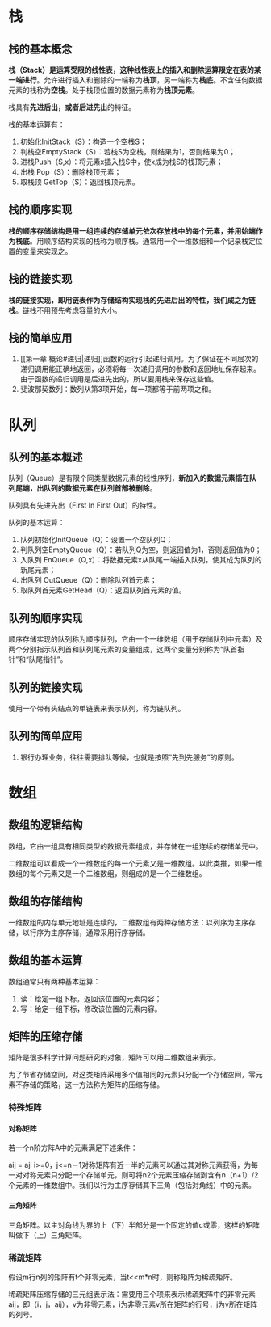 # 栈

## 栈的基本概念

**栈（Stack）是运算受限的线性表，这种线性表上的插入和删除运算限定在表的某一端进行**。允许进行插入和删除的一端称为**栈顶**，另一端称为**栈底**。不含任何数据元素的栈称为**空栈**。处于栈顶位置的数据元素称为**栈顶元素**。  

栈具有**先进后出，或者后进先出**的特征。

栈的基本运算有：  
1. 初始化InitStack（S）：构造一个空栈S；  
2. 判栈空EmptyStack（S）：若栈S为空栈，则结果为1，否则结果为0；  
3. 进栈Push（S,x）：将元素x插入栈S中，使x成为栈S的栈顶元素；  
4. 出栈 Pop（S）：删除栈顶元素；  
5. 取栈顶 GetTop（S）：返回栈顶元素。

## 栈的顺序实现

**栈的顺序存储结构是用一组连续的存储单元依次存放栈中的每个元素，并用始端作为栈底**。用顺序结构实现的栈称为顺序栈。通常用一个一维数组和一个记录栈定位置的变量来实现之。

## 栈的链接实现

**栈的链接实现，即用链表作为存储结构实现栈的先进后出的特性，我们成之为链栈**。链栈不用预先考虑容量的大小。

## 栈的简单应用

1. [[第一章 概论#递归|递归]]函数的运行引起递归调用。为了保证在不同层次的递归调用能正确地返回，必须将每一次递归调用的参数和返回地址保存起来。由于函数的递归调用是后进先出的，所以要用栈来保存这些值。
2. 斐波那契数列：数列从第3项开始，每一项都等于前两项之和。

# 队列

## 队列的基本概述

队列（Queue）是有限个同类型数据元素的线性序列，**新加入的数据元素插在队列尾端，出队列的数据元素在队列首部被删除**。

队列具有先进先出（First In First Out）的特性。

队列的基本运算：
1. 队列初始化InitQueue（Q）：设置一个空队列Q；  
2. 判队列空EmptyQueue（Q）：若队列Q为空，则返回值为1，否则返回值为0；  
3. 入队列 EnQueue（Q,x）：将数据元素x从队尾一端插入队列，使其成为队列的新尾元素；  
4. 出队列 OutQueue（Q）：删除队列首元素；  
5. 取队列首元素GetHead（Q）：返回队列首元素的值。

## 队列的顺序实现

顺序存储实现的队列称为顺序队列，它由一个一维数组（用于存储队列中元素）及两个分别指示队列首和队列尾元素的变量组成，这两个变量分别称为“队首指针”和“队尾指针”。

## 队列的链接实现

使用一个带有头结点的单链表来表示队列，称为链队列。

## 队列的简单应用

1. 银行办理业务，往往需要排队等候，也就是按照“先到先服务”的原则。

# 数组

## 数组的逻辑结构

数组，它由一组具有相同类型的数据元素组成，并存储在一组连续的存储单元中。

二维数组可以看成一个一维数组的每一个元素又是一维数组。以此类推，如果一维数组的每个元素又是一个二维数组，则组成的是一个三维数组。

## 数组的存储结构

一维数组的内存单元地址是连续的，二维数组有两种存储方法：以列序为主序存储，以行序为主序存储，通常采用行序存储。

## 数组的基本运算

数组通常只有两种基本运算：  
1. 读：给定一组下标，返回该位置的元素内容；  
2. 写：给定一组下标，修改该位置的元素内容。

## 矩阵的压缩存储

矩阵是很多科学计算问题研究的对象，矩阵可以用二维数组来表示。  

为了节省存储空间，对这类矩阵采用多个值相同的元素只分配一个存储空间，零元素不存储的策略，这一方法称为矩阵的压缩存储。

### 特殊矩阵

#### 对称矩阵

若一个n阶方阵A中的元素满足下述条件：  

aij = aji i>=0，j<=n－1对称矩阵有近一半的元素可以通过其对称元素获得，为每一对对称元素只分配一个存储单元，则可将n2个元素压缩存储到含有n（n+1）/2个元素的一维数组中。我们以行为主序存储其下三角（包括对角线）中的元素。

#### 三角矩阵

三角矩阵。以主对角线为界的上（下）半部分是一个固定的值c或零，这样的矩阵叫做下（上）三角矩阵。

### 稀疏矩阵

假设m行n列的矩阵有t个非零元素，当t<<m*n时，则称矩阵为稀疏矩阵。

稀疏矩阵压缩存储的三元组表示法：需要用三个项来表示稀疏矩阵中的非零元素aij，即（i，j，aij），v为非零元素，i为非零元素v所在矩阵的行号，j为v所在矩阵的列号。